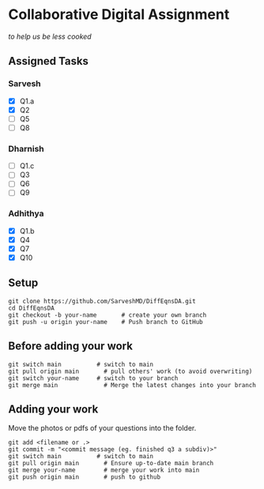 # Collaborative Digital Assignment

_to help us be less cooked_

## Assigned Tasks

### Sarvesh

-   [x] Q1.a
-   [x] Q2
-   [ ] Q5
-   [ ] Q8

### Dharnish

-   [ ] Q1.c
-   [ ] Q3
-   [ ] Q6
-   [ ] Q9

### Adhithya

-   [x] Q1.b
-   [x] Q4
-   [x] Q7
-   [x] Q10

## Setup

```
git clone https://github.com/SarveshMD/DiffEqnsDA.git
cd DiffEqnsDA
git checkout -b your-name       # create your own branch
git push -u origin your-name    # Push branch to GitHub
```

## Before adding your work

```
git switch main          # switch to main
git pull origin main       # pull others' work (to avoid overwriting)
git switch your-name     # switch to your branch
git merge main             # Merge the latest changes into your branch
```

## Adding your work

Move the photos or pdfs of your questions into the folder.

```
git add <filename or .>
git commit -m "<commit message (eg. finished q3 a subdiv)>"
git switch main          # switch to main
git pull origin main       # Ensure up-to-date main branch
git merge your-name        # merge your work into main
git push origin main       # push to github
```
